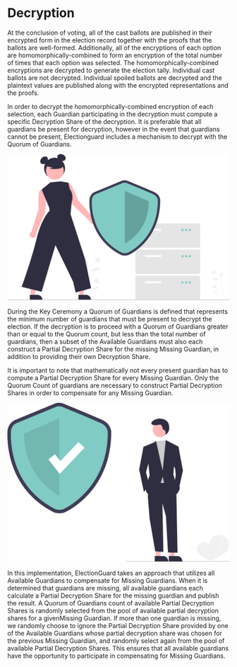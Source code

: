 # Decryption

At the conclusion of voting, all of the cast ballots are published in their encrypted form in the election record together with the proofs that the ballots are well-formed. Additionally, all of the encryptions of each option are homomorphically-combined to form an encryption of the total number of times that each option was selected. The homomorphically-combined encryptions are decrypted to generate the election tally. Individual cast ballots are not decrypted. Individual spoiled ballots are decrypted and the plaintext values are published along with the encrypted representations and the proofs.

In order to decrypt the homomorphically-combined encryption of each selection, each Guardian participating in the decryption must compute a specific Decryption Share of the decryption. It is preferable that all guardians be present for decryption, however in the event that guardians cannot be present, Electionguard includes a mechanism to decrypt with the Quorum of Guardians.

![Encrypt][encrypt-image]

<!-- Links -->
[encrypt-image]: ../../images/undraw/guardian_1.svg "Image of an ElectionGuard guardian"

During the Key Ceremony a Quorum of Guardians is defined that represents the minimum number of guardians that must be present to decrypt the election. If the decryption is to proceed with a Quorum of Guardians greater than or equal to the Quorum count, but less than the total number of guardians, then a subset of the Available Guardians must also each construct a Partial Decryption Share for the missing Missing Guardian, in addition to providing their own Decryption Share.

It is important to note that mathematically not every present guardian has to compute a Partial Decryption Share for every Missing Guardian. Only the Quorum Count of guardians are necessary to construct Partial Decryption Shares in order to compensate for any Missing Guardian.


![Encrypt][encrypt-image2]

<!-- Links -->
[encrypt-image2]: ../../images/undraw/guardian_2.svg "Image of an ElectionGuard guardian"

In this implementation, ElectionGuard takes an approach that utilizes all Available Guardians to compensate for Missing Guardians. When it is determined that guardians are missing, all available guardians each calculate a Partial Decryption Share for the missing guardian and publish the result. A Quorum of Guardians count of available Partial Decryption Shares is randomly selected from the pool of available partial decryption shares for a givenMissing Guardian. If more than one guardian is missing, we randomly choose to ignore the Partial Decryption Share provided by one of the Available Guardians whose partial decryption share was chosen for the previous Missing Guardian, and randomly select again from the pool of available Partial Decryption Shares. This ensures that all available guardians have the opportunity to participate in compensating for Missing Guardians.
